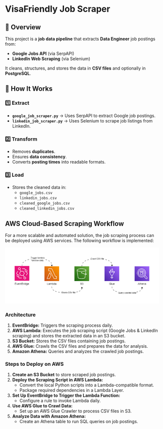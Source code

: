 # VisaFriendly Job Scraper

## 📌 Overview
This project is a **job data pipeline** that extracts **Data Engineer** job postings from:
- **Google Jobs API** (via SerpAPI)
- **LinkedIn Web Scraping** (via Selenium)

It cleans, structures, and stores the data in **CSV files** and optionally in **PostgreSQL**.

## 🚀 How It Works
### 1️⃣ **Extract**
- **`google_job_scraper.py`** → Uses SerpAPI to extract Google job postings.
- **`linkedin_job_scraper.py`** → Uses Selenium to scrape job listings from LinkedIn.

### 2️⃣ **Transform**
- Removes **duplicates**.
- Ensures **data consistency**.
- Converts **posting times** into readable formats.

### 3️⃣ **Load**
- Stores the cleaned data in:
  - `google_jobs.csv`
  - `linkedin_jobs.csv`
  - `cleaned_google_jobs.csv`
  - `cleaned_linkedin_jobs.csv`


## AWS Cloud-Based Scraping Workflow
For a more scalable and automated solution, the job scraping process can be deployed using AWS services. The following workflow is implemented:

![AWS Job Scraper Workflow](AWS%20Job%20Scraper%20diagram.png)

### Architecture
1. **EventBridge:** Triggers the scraping process daily.
2. **AWS Lambda:** Executes the job scraping script (Google Jobs & LinkedIn scraping) and stores the extracted data in an S3 bucket.
3. **S3 Bucket:** Stores the CSV files containing job postings.
4. **AWS Glue:** Crawls the CSV files and prepares the data for analysis.
5. **Amazon Athena:** Queries and analyzes the crawled job postings.

### Steps to Deploy on AWS
1. **Create an S3 Bucket** to store scraped job postings.
2. **Deploy the Scraping Script in AWS Lambda:**
   - Convert the local Python scripts into a Lambda-compatible format.
   - Package required dependencies in a Lambda Layer.
3. **Set Up EventBridge to Trigger the Lambda Function:**
   - Configure a rule to invoke Lambda daily.
4. **Use AWS Glue to Crawl Data:**
   - Set up an AWS Glue Crawler to process CSV files in S3.
5. **Analyze Data with Amazon Athena:**
   - Create an Athena table to run SQL queries on job postings.
